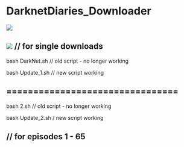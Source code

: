# DarknetDiaries_Downloader

![](https://images.weserv.nl/?url=i.imgur.com%2FylClNZJ.png)

![](https://images.weserv.nl/?url=i.imgur.com%2F4PuqS8d.png)
// for single downloads
--------------------------------

bash DarkNet.sh // old script - no longer working

bash Update_1.sh // new script working

================================
--------------------------------

bash 2.sh // old script - no longer working

bash Update_2.sh / new script working

// for episodes 1 - 65
--------------------------------
